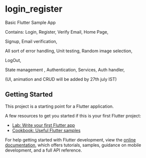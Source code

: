 # login_register

Basic Flutter Sample App

Contains: 
Login,
Register,
Verify Email,
Home Page,

Signup,
Email verification,

All sort of error handling,
Unit testing,
Random image selection,

LogOut,

State management ,
Authentication,
Services,
Auth handler,

(UI, animation and CRUD will be added by 27th july IST)
## Getting Started


This project is a starting point for a Flutter application.

A few resources to get you started if this is your first Flutter project:

- [Lab: Write your first Flutter app](https://docs.flutter.dev/get-started/codelab)
- [Cookbook: Useful Flutter samples](https://docs.flutter.dev/cookbook)

For help getting started with Flutter development, view the
[online documentation](https://docs.flutter.dev/), which offers tutorials,
samples, guidance on mobile development, and a full API reference.
